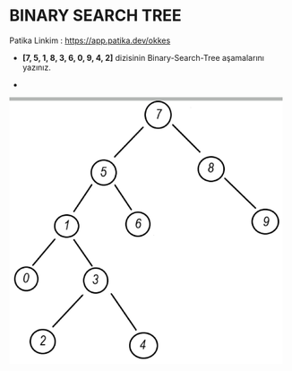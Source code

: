 # BINARY SEARCH TREE

Patika Linkim : https://app.patika.dev/okkes

* **[7, 5, 1, 8, 3, 6, 0, 9, 4, 2]** dizisinin Binary-Search-Tree aşamalarını yazınız.

* 

  <img src="README.assets/Ekran Görüntüsü (960).png" alt="Ekran Görüntüsü (960)" style="zoom:67%;" />

  

  
  
  







